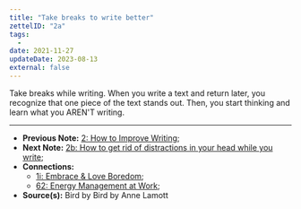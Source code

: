 ```yaml
---
title: "Take breaks to write better"
zettelID: "2a"
tags:
  -
date: 2021-11-27
updateDate: 2023-08-13
external: false
---
```


Take breaks while writing. When you write a text and return later, you recognize that one piece of the text stands out. Then, you start thinking and learn what you AREN'T writing.

---

- **Previous Note:** [2: How to Improve Writing](/notes/2/);
- **Next Note:** [2b: How to get rid of distractions in your head while you write](/notes/2b/);
- **Connections:**
  - [1i: Embrace & Love Boredom](/notes/1i/);
  - [62: Energy Management at Work](/notes/62/);
- **Source(s):** Bird by Bird by Anne Lamott

